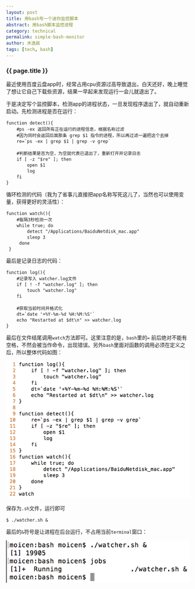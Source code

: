 ```yaml
---
layout: post
title: 用bash写一个迷你监控脚本
abstract: 用bash脚本监控进程
category: technical
permalink: simple-bash-monitor
author: 木逸辰
tags: [tech, bash]
---
```


### {{ page.title }}

最近使用百度云盘app时，经常占用cpu资源过高导致退出，白天还好，晚上睡觉了想让它自己下载些资源，结果一早起来发现运行一会儿就退出了。

于是决定写个监控脚本，检测app的进程状态，一旦发现程序退出了，就自动重新启动。先检测进程是否在运行：

	function detect(){
		#ps -ex 返回所有正在运行的进程信息，根据名称过滤
		#因为同时会返回后面那条 grep $1 指令的进程，所以再过滤一遍把这个去掉
		re=`ps -ex | grep $1 | grep -v grep`

		#判断结果是否为空，为空就代表已退出了，重新打开并记录日志
	    if [ -z "$re" ]; then
	        open $1
	        log
	    fi
	}

循环检测的代码（我为了省事儿直接把app名称写死这儿了，当然也可以使用变量，获得更好的灵活性）：

	function watch(){
		#每隔3秒检测一次
	    while true; do
	        detect "/Applications/BaiduNetdisk_mac.app"
	        sleep 3
	     done
	 }

最后是记录日志的代码：

	function log(){
		#记录写入 watcher.log文件
		if [ ! -f "watcher.log" ]; then
	        touch "watcher.log"
	    fi

		#获取当前时间并格式化
	    dt=`date '+%Y-%m-%d %H:%M:%S'`
	    echo "Restarted at $dt\n" >> watcher.log
	}

最后在文件结尾调用`watch`方法即可。这里注意的是，`bash`里的`=` 前后绝对不能有空格，不然会被当作命令，出现错误。另外`bash`里面对函数的调用必须在定义之后，所以整体代码如图：

![bash](/assets/images/2017-06-05-bash.png)

保存为`.sh`文件，运行即可

	$ ./watcher.sh &

最后的`&`符号是让进程在后台运行，不占用当前`terminal`窗口：

![bash](/assets/images/2017-06-05-bash-&.png)
